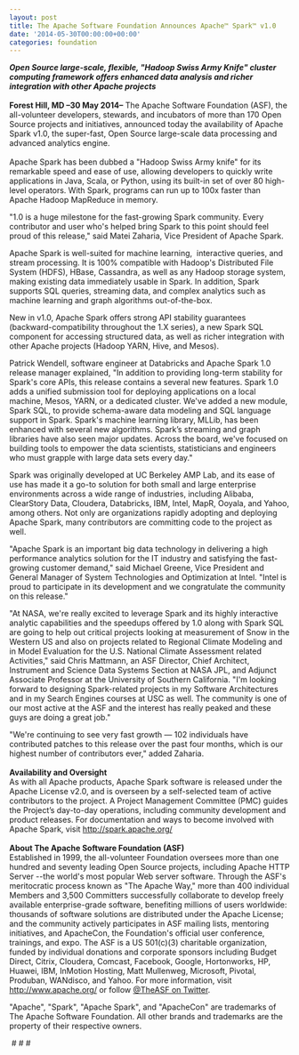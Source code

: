 ```yaml
---
layout: post
title: The Apache Software Foundation Announces Apache™ Spark™ v1.0
date: '2014-05-30T00:00:00+00:00'
categories: foundation
---
```

<div><b><i>Open Source large-scale, flexible, &quot;Hadoop Swiss Army Knife&quot; cluster computing framework offers enhanced data analysis and richer integration with other Apache projects<br /><br /></i></b></div> 
  <div><b>Forest Hill, MD –30 May 2014–</b> The Apache Software Foundation (ASF), the all-volunteer developers, stewards, and incubators of more than 170 Open Source projects and initiatives, announced today the availability of Apache Spark v1.0, the super-fast, Open Source large-scale data processing and advanced analytics engine.</div> 
  <div><br />Apache Spark has been dubbed a &quot;Hadoop Swiss Army knife&quot; for its remarkable speed and ease of use, allowing developers to quickly write applications in Java, Scala, or Python, using its built-in set of over 80 high-level operators. With Spark, programs can run up to 100x faster than Apache Hadoop MapReduce in memory.</div> 
  <p>&quot;1.0 is a huge milestone for the fast-growing Spark community. Every contributor and user who's helped bring Spark to this point should feel proud of this release,&quot; said Matei Zaharia, Vice President of Apache Spark.</p> 
  <div>Apache Spark is well-suited for machine learning, &nbsp;interactive queries, and stream processing. It is 100% compatible with Hadoop's Distributed File System (HDFS), HBase, Cassandra, as well as any Hadoop storage system, making existing data immediately usable in Spark. In addition, Spark supports SQL queries, streaming data, and complex analytics such as machine learning and graph algorithms out-of-the-box.</div> 
  <p>New in v1.0, Apache Spark offers strong API stability guarantees (backward-compatibility throughout the 1.X series), a new Spark SQL component for accessing structured data, as well as richer integration with other Apache projects (Hadoop YARN, Hive, and Mesos).</p> 
  <div>Patrick Wendell, software engineer at Databricks and Apache Spark 1.0 release manager explained, &quot;In addition to providing long-term stability for Spark's core APIs, this release contains a several new features. Spark 1.0 adds a unified submission tool for deploying applications on a local machine, Mesos, YARN, or a dedicated cluster. We've added a new module, Spark SQL, to provide schema-aware data modeling and SQL language support in Spark. Spark's machine learning library, MLLib, has been enhanced with several new algorithms. Spark’s streaming and graph libraries have also seen major updates. Across the board, we've focused on building tools to empower the data scientists, statisticians and engineers who must grapple with large data sets every day.&quot;</div> 
  <p>Spark was originally developed at UC Berkeley AMP Lab, and its ease of use has made it a go-to solution for both small and large enterprise environments across a wide range of industries, including Alibaba, ClearStory Data, Cloudera, Databricks, IBM, Intel, MapR, Ooyala, and Yahoo, among others. Not only are organizations rapidly adopting and deploying Apache Spark, many contributors are committing code to the project as well.</p> 
  <div>&quot;Apache Spark is an important big data technology in delivering a high performance analytics solution for the IT industry and satisfying the fast-growing customer demand,&quot; said Michael Greene, Vice President and General Manager of System Technologies and Optimization at Intel. &quot;Intel is proud to participate in its development and we congratulate the community on this release.&quot;</div> 
  <p>&quot;At NASA, we're really excited to leverage Spark and its highly interactive analytic capabilities and the speedups offered by 1.0 along with Spark SQL are going to help out critical projects looking at measurement of Snow in the Western US and also on projects related to Regional Climate Modeling and in Model Evaluation for the U.S. National Climate Assessment related Activities,&quot; said Chris Mattmann, an ASF Director, Chief Architect, Instrument and Science Data Systems Section at NASA JPL, and Adjunct Associate Professor at the University of Southern California. &quot;I'm looking forward to designing Spark-related projects in my Software Architectures and in my Search Engines courses at USC as well. The community is one of our most active at the ASF and the interest has really peaked and these guys are doing a great job.&quot;</p> 
  <div>&quot;We're continuing to see very fast growth — 102 individuals have contributed patches to this release over the past four months, which is our highest number of contributors ever,&quot; added Zaharia.</div> 
  <div><b><br />Availability and Oversight</b></div> 
  <div>As with all Apache products, Apache Spark software is released under the Apache License v2.0, and is overseen by a self-selected team of active contributors to the project. A Project Management Committee (PMC) guides the Project’s day-to-day operations, including community development and product releases. For documentation and ways to become involved with Apache Spark, visit <a href="http://spark.apache.org/">http://spark.apache.org/</a></div> 
  <div><b><br />About The Apache Software Foundation (ASF)</b></div> 
  <div>Established in 1999, the all-volunteer Foundation oversees more than one hundred and seventy leading Open Source projects, including Apache HTTP Server --the world's most popular Web server software. Through the ASF's meritocratic process known as &quot;The Apache Way,&quot; more than 400 individual Members and 3,500 Committers successfully collaborate to develop freely available enterprise-grade software, benefiting millions of users worldwide: thousands of software solutions are distributed under the Apache License; and the community actively participates in ASF mailing lists, mentoring initiatives, and ApacheCon, the Foundation's official user conference, trainings, and expo. The ASF is a US 501(c)(3) charitable organization, funded by individual donations and corporate sponsors including Budget Direct, Citrix, Cloudera, Comcast, Facebook, Google, Hortonworks, HP, Huawei, IBM, InMotion Hosting, Matt Mullenweg, Microsoft, Pivotal, Produban, WANdisco, and Yahoo. For more information, visit <a href="http://www.apache.org/">http://www.apache.org/</a> or follow <a href="https://twitter.com/TheASF">@TheASF on Twitter</a>.</div> 
  <div> 
    <p>&quot;Apache&quot;, &quot;Spark&quot;, &quot;Apache Spark&quot;, and &quot;ApacheCon&quot; are trademarks of The Apache Software Foundation. All other brands and trademarks are the property of their respective owners.</p> 
  </div> 
  <p>&nbsp;# # #</p>
